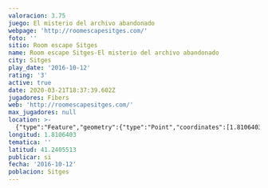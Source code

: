 ```yaml
---
valoracion: 3.75
juego: El misterio del archivo abandonado
webpage: 'http://roomescapesitges.com/'
foto: ''
sitio: Room escape Sitges
name: Room escape Sitges-El misterio del archivo abandonado
city: Sitges
play_date: '2016-10-12'
rating: '3'
active: true
date: 2020-03-21T18:37:39.602Z
jugadores: Fibers
web: 'http://roomescapesitges.com/'
max_jugadores: null
location: >-
  {"type":"Feature","geometry":{"type":"Point","coordinates":[1.8106403,41.2405513]}}
longitud: 1.8106403
tematica: ''
latitud: 41.2405513
publicar: si
fecha: '2016-10-12'
poblacion: Sitges
---
```

